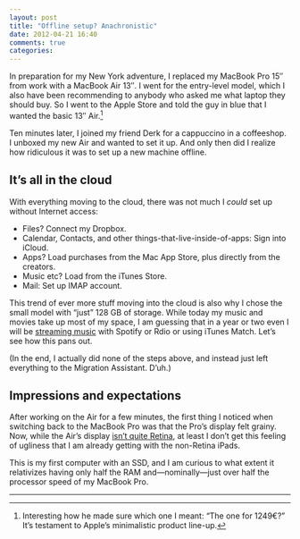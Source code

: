 ```yaml
---
layout: post
title: "Offline setup? Anachronistic"
date: 2012-04-21 16:40
comments: true
categories: 
---
```

In preparation for my New York adventure, I replaced my MacBook Pro 15″ from work with a MacBook Air 13″. I went for the entry-level model, which I also have been recommending to anybody who asked me what laptop they should buy. So I went to the Apple Store and told the guy in blue that I wanted the basic 13″ Air.[^1]

Ten minutes later, I joined my friend Derk for a cappuccino in a coffeeshop. I unboxed my new Air and wanted to set it up. And only then did I realize how ridiculous it was to set up a new machine offline.

It’s all in the cloud
-----
With everything moving to the cloud, there was not much I *could* set up without Internet access:

* Files? Connect my Dropbox.
* Calendar, Contacts, and other things-that-live-inside-of-apps: Sign into iCloud.
* Apps? Load purchases from the Mac App Store, plus directly from the creators.
* Music etc? Load from the iTunes Store.
* Mail: Set up IMAP account.

This trend of ever more stuff moving into the cloud is also why I chose the small model with “just” 128 GB of storage. While today my music and movies take up most of my space, I am guessing that in a year or two even I will be [streaming music](http://bygonebureau.com/2011/12/23/the-year-music-the-cloud/) with Spotify or Rdio or using iTunes Match. Let’s see how this pans out.

(In the end, I actually did none of the steps above, and instead just left everything to the Migration Assistant. D’uh.)

Impressions and expectations
--------
After working on the Air for a few minutes, the first thing I noticed when switching back to the MacBook Pro was that the Pro’s display felt grainy. Now, while the Air’s display [isn’t quite Retina](http://www.theidoctor.org/2012/03/retina-display-macs-ipads-and-hidpi-doing-the-math-updated/), at least I don’t get this feeling of ugliness that I am already getting with the non-Retina iPads.

This is my first computer with an SSD, and I am curious to what extent it relativizes having only half the RAM and—nominally—just over half the processor speed of my MacBook Pro.

---

[^1]:Interesting how he made sure which one I meant: “The one for 1249€?” It’s testament to Apple’s minimalistic product line-up.
